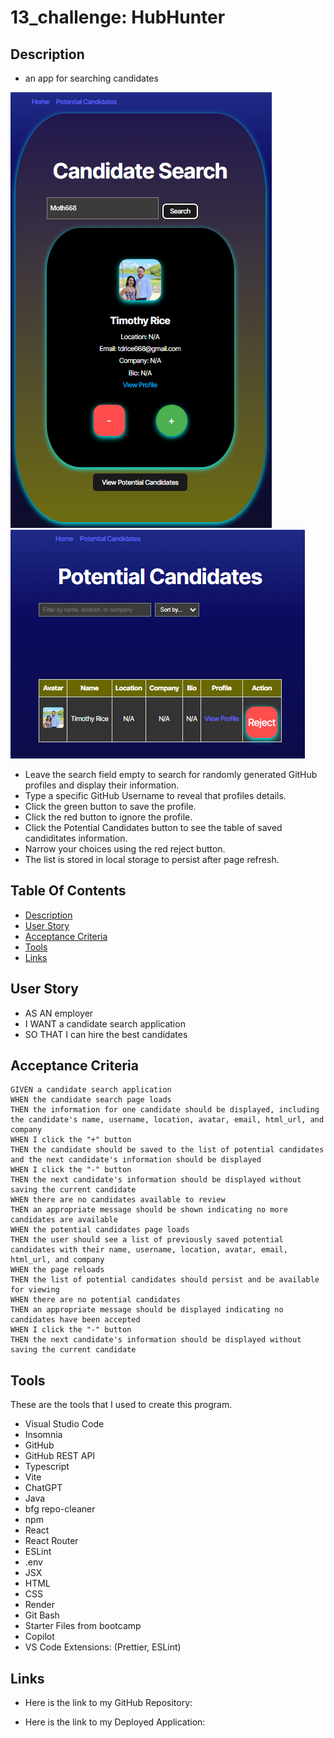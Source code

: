 # 13_challenge: HubHunter

## Description

- an app for searching candidates

![Candidate Search screenshot example](Develop/src/assets/candidate_search_screenshot_example.png)
![Potential Candidate screenshot example](Develop/src/assets/potential_candidate_screenshot_example.png)

- Leave the search field empty to search for randomly generated GitHub profiles and display their information.
- Type a specific GitHub Username to reveal that profiles details.
- Click the green button to save the profile.
- Click the red button to ignore the profile.
- Click the Potential Candidates button to see the table of saved candiditates information.
- Narrow your choices using the red reject button.
- The list is stored in local storage to persist after page refresh.

## Table Of Contents

- [Description](#description)
- [User Story](#user-story)
- [Acceptance Criteria](#acceptance-criteria)
- [Tools](#tools)
- [Links](#links)

## User Story

- AS AN employer
- I WANT a candidate search application
- SO THAT I can hire the best candidates

## Acceptance Criteria

```
GIVEN a candidate search application
WHEN the candidate search page loads
THEN the information for one candidate should be displayed, including the candidate's name, username, location, avatar, email, html_url, and company
WHEN I click the "+" button
THEN the candidate should be saved to the list of potential candidates and the next candidate's information should be displayed
WHEN I click the "-" button
THEN the next candidate's information should be displayed without saving the current candidate
WHEN there are no candidates available to review
THEN an appropriate message should be shown indicating no more candidates are available
WHEN the potential candidates page loads
THEN the user should see a list of previously saved potential candidates with their name, username, location, avatar, email, html_url, and company
WHEN the page reloads
THEN the list of potential candidates should persist and be available for viewing
WHEN there are no potential candidates
THEN an appropriate message should be displayed indicating no candidates have been accepted
WHEN I click the "-" button
THEN the next candidate's information should be displayed without saving the current candidate
```

## Tools

These are the tools that I used to create this program.

- Visual Studio Code
- Insomnia
- GitHub
- GitHub REST API
- Typescript
- Vite
- ChatGPT
- Java
- bfg repo-cleaner
- npm
- React
- React Router
- ESLint
- .env
- JSX
- HTML
- CSS
- Render
- Git Bash
- Starter Files from bootcamp
- Copilot
- VS Code Extensions: (Prettier, ESLint)

## Links

- Here is the link to my GitHub Repository:

- Here is the link to my Deployed Application:
